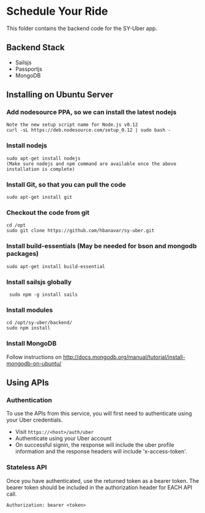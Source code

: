 
# Schedule Your Ride
This folder contains the backend code for the SY-Uber app. 

## Backend Stack
* Sailsjs
* Passportjs
* MongoDB

## Installing on Ubuntu Server

### Add nodesource PPA, so we can install the latest nodejs
```
Note the new setup script name for Node.js v0.12
curl -sL https://deb.nodesource.com/setup_0.12 | sudo bash -
```
### Install nodejs
```
sudo apt-get install nodejs
(Make sure nodejs and npm command are available once the above installation is complete)
```

### Install Git, so that you can pull the code
``` sudo apt-get install git ```

### Checkout the code from git
```
cd /opt
sudo git clone https://github.com/hbanavar/sy-uber.git
```
### Install build-essentials (May be needed for bson and mongodb packages)
``` sudo apt-get install build-essential ```

### Install sailsjs globally
``` sudo npm -g install sails```

### Install modules
```
cd /opt/sy-uber/backend/
sudo npm install
```

### Install MongoDB
Follow instructions on http://docs.mongodb.org/manual/tutorial/install-mongodb-on-ubuntu/

## Using APIs ##
### Authentication ###
To use the APIs from this service, you will first need to authenticate using your Uber credentials. 
* Visit `https://<host>/auth/uber`
* Authenticate using your Uber account
* On successful signin, the response will include the uber profile information and the response headers will include 'x-access-token'. 

### Stateless API ###
Once you have authenticated, use the returned token as a bearer token. The bearer token should be included in the authorization header for EACH API call.
```
Authorization: bearer <token>
```



